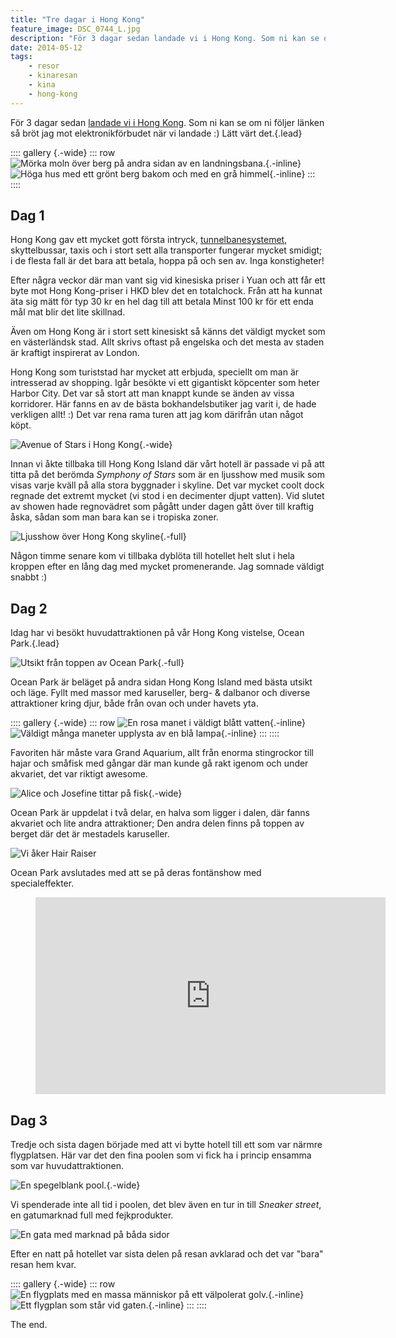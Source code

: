 ```yaml
---
title: "Tre dagar i Hong Kong"
feature_image: DSC_0744_L.jpg
description: "För 3 dagar sedan landade vi i Hong Kong. Som ni kan se om ni följer länken så bröt jag mot elektronikförbudet när vi landade :) Lätt värt…"
date: 2014-05-12
tags:
    - resor
    - kinaresan
    - kina
    - hong-kong
---
```


För 3 dagar sedan [landade vi i Hong Kong](http://instagram.com/p/nzT5Z2SKnj/). Som ni kan se om ni följer länken så bröt jag mot elektronikförbudet när vi landade :) Lätt värt det.{.lead}

:::: gallery {.-wide}
::: row
![Mörka moln över berg på andra sidan av en landningsbana.](IMG_20140510_112937.jpg){.-inline}
![Höga hus med ett grönt berg bakom och med en grå himmel](IMG_20140510_173115.jpg){.-inline}
:::
::::

## Dag 1

Hong Kong gav ett mycket gott första intryck, [tunnelbanesystemet](http://instagram.com/p/nzp6mHyKsX/), skyttelbussar, taxis och i stort sett alla transporter fungerar mycket smidigt; i de flesta fall är det bara att betala, hoppa på och sen av. Inga konstigheter!

Efter några veckor där man vant sig vid kinesiska priser i Yuan och att får ett byte mot Hong Kong-priser i HKD blev det en totalchock. Från att ha kunnat äta sig mätt för typ 30 kr en hel dag till att betala Minst 100 kr för ett enda mål mat blir det lite skillnad.

Även om Hong Kong är i stort sett kinesiskt så känns det väldigt mycket som en västerländsk stad. Allt skrivs oftast på engelska och det mesta av staden är kraftigt inspirerat av London.

Hong Kong som turiststad har mycket att erbjuda, speciellt om man är intresserad av shopping. Igår besökte vi ett gigantiskt köpcenter som heter Harbor City. Det var så stort att man knappt kunde se änden av vissa korridorer. Här fanns en av de bästa bokhandelsbutiker jag varit i, de hade verkligen allt! :) Det var rena rama turen att jag kom därifrån utan något köpt.

![Avenue of Stars i Hong Kong](P5110749_L.jpg){.-wide}

Innan vi åkte tillbaka till Hong Kong Island där vårt hotell är passade vi på att titta på det berömda _Symphony of Stars_ som är en ljusshow med musik som visas varje kväll på alla stora byggnader i skyline. Det var mycket coolt dock regnade det extremt mycket (vi stod i en decimenter djupt vatten). Vid slutet av showen hade regnovädret som pågått under dagen gått över till kraftig åska, sådan som man bara kan se i tropiska zoner.

![Ljusshow över Hong Kong skyline](P5110856.jpg){.-full}

Någon timme senare kom vi tillbaka dyblöta till hotellet helt slut i hela kroppen efter en lång dag med mycket promenerande. Jag somnade väldigt snabbt :)

## Dag 2

Idag har vi besökt huvudattraktionen på vår Hong Kong vistelse, Ocean Park.{.lead}

![Utsikt från toppen av Ocean Park](P5121100_L.jpg){.-full}

Ocean Park är beläget på andra sidan Hong Kong Island med bästa utsikt och läge. Fyllt med massor med karuseller, berg- & dalbanor och diverse attraktioner kring djur, både från ovan och under havets yta.

:::: gallery {.-wide}
::: row
![En rosa manet i väldigt blått vatten](IMG_20140512_213451.jpg){.-inline}
![Väldigt många maneter upplysta av en blå lampa](IMG_20140512_213358.jpg){.-inline}
:::
::::

Favoriten här måste vara Grand Aquarium, allt från enorma stingrockor till hajar och småfisk med gångar där man kunde gå rakt igenom och under akvariet, det var riktigt awesome.

![Alice och Josefine tittar på fisk](P5120985.jpg){.-wide}

Ocean Park är uppdelat i två delar, en halva som ligger i dalen, där fanns akvariet och lite andra attraktioner; Den andra delen finns på toppen av berget där det är mestadels karuseller.

![Vi åker Hair Raiser](DSC_0800-2.jpg)

Ocean Park avslutades med att se på deras fontänshow med specialeffekter.

<figure class="embed"><iframe title="Symbio!" src="https://video.gustavlindqvist.se/videos/embed/e91251e2-915b-43ab-a364-d7494b5d8e3a?start=5s&amp;title=0&amp;warningTitle=0&amp;peertubeLink=0&amp;p2p=0" allowfullscreen="" sandbox="allow-same-origin allow-scripts allow-popups" width="560" height="315" frameborder="0"></iframe></figure>

## Dag 3

Tredje och sista dagen började med att vi bytte hotell till ett som var närmre flygplatsen. Här var det den fina poolen som vi fick ha i princip ensamma som var huvudattraktionen.

![En spegelblank pool.](DSC_0822_L.jpg){.-wide}

Vi spenderade inte all tid i poolen, det blev även en tur in till *Sneaker street*, en gatumarknad full med fejkprodukter.

![En gata med marknad på båda sidor](DSC_0810_L.jpg)

Efter en natt på hotellet var sista delen på resan avklarad och det var "bara" resan hem kvar.

:::: gallery {.-wide}
::: row
![En flygplats med en massa människor på ett välpolerat golv.](IMG_20140516_180818.jpg){.-inline}
![Ett flygplan som står vid gaten.](IMG_20140516_223052.jpg){.-inline}
:::
::::

The end.